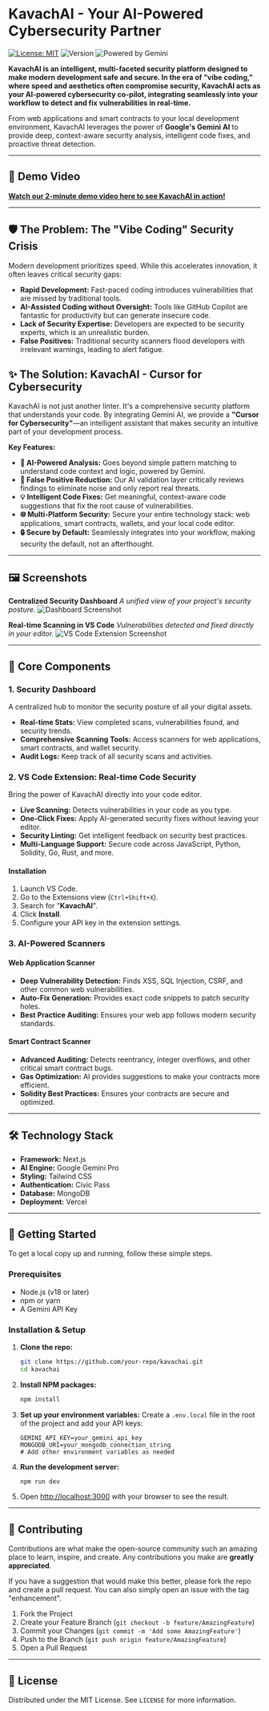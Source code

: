 # KavachAI - Your AI-Powered Cybersecurity Partner

[![License: MIT](https://img.shields.io/badge/License-MIT-yellow.svg)](https://opensource.org/licenses/MIT)
![Version](https://img.shields.io/badge/version-1.0.0-blue.svg)
![Powered by Gemini](https://img.shields.io/badge/Powered%20by-Gemini%20AI-purple.svg)

**KavachAI is an intelligent, multi-faceted security platform designed to make modern development safe and secure. In the era of "vibe coding," where speed and aesthetics often compromise security, KavachAI acts as your AI-powered cybersecurity co-pilot, integrating seamlessly into your workflow to detect and fix vulnerabilities in real-time.**

From web applications and smart contracts to your local development environment, KavachAI leverages the power of **Google's Gemini AI** to provide deep, context-aware security analysis, intelligent code fixes, and proactive threat detection.

---

## 🎥 Demo Video

**[Watch our 2-minute demo video here to see KavachAI in action!](https://www.loom.com/share/e119755fa000402ea9a3f2a3674fa5a1?sid=6c065464-a6ec-4b12-ba34-d8ad0f4313f3)**

---

## 🛡️ The Problem: The "Vibe Coding" Security Crisis

Modern development prioritizes speed. While this accelerates innovation, it often leaves critical security gaps:
*   **Rapid Development:** Fast-paced coding introduces vulnerabilities that are missed by traditional tools.
*   **AI-Assisted Coding without Oversight:** Tools like GitHub Copilot are fantastic for productivity but can generate insecure code.
*   **Lack of Security Expertise:** Developers are expected to be security experts, which is an unrealistic burden.
*   **False Positives:** Traditional security scanners flood developers with irrelevant warnings, leading to alert fatigue.

## ✨ The Solution: KavachAI - Cursor for Cybersecurity

KavachAI is not just another linter. It's a comprehensive security platform that understands your code. By integrating Gemini AI, we provide a **"Cursor for Cybersecurity"**—an intelligent assistant that makes security an intuitive part of your development process.

**Key Features:**
*   **🧠 AI-Powered Analysis:** Goes beyond simple pattern matching to understand code context and logic, powered by Gemini.
*   **🎯 False Positive Reduction:** Our AI validation layer critically reviews findings to eliminate noise and only report real threats.
*   **💡 Intelligent Code Fixes:** Get meaningful, context-aware code suggestions that fix the root cause of vulnerabilities.
*   **🌐 Multi-Platform Security:** Secure your entire technology stack: web applications, smart contracts, wallets, and your local code editor.
*   **🔒 Secure by Default:** Seamlessly integrates into your workflow, making security the default, not an afterthought.

---

## 🖼️ Screenshots

**Centralized Security Dashboard**
*A unified view of your project's security posture.*
![Dashboard Screenshot](/images/webscrap.png) 

**Real-time Scanning in VS Code**
*Vulnerabilities detected and fixed directly in your editor.*
![VS Code Extension Screenshot](/images/extension.png)

---

## 🚀 Core Components

### 1. Security Dashboard
A centralized hub to monitor the security posture of all your digital assets.
*   **Real-time Stats:** View completed scans, vulnerabilities found, and security trends.
*   **Comprehensive Scanning Tools:** Access scanners for web applications, smart contracts, and wallet security.
*   **Audit Logs:** Keep track of all security scans and activities.

### 2. VS Code Extension: Real-time Code Security
Bring the power of KavachAI directly into your code editor.
*   **Live Scanning:** Detects vulnerabilities in your code as you type.
*   **One-Click Fixes:** Apply AI-generated security fixes without leaving your editor.
*   **Security Linting:** Get intelligent feedback on security best practices.
*   **Multi-Language Support:** Secure code across JavaScript, Python, Solidity, Go, Rust, and more.

#### **Installation**
1.  Launch VS Code.
2.  Go to the Extensions view (`Ctrl+Shift+X`).
3.  Search for "**KavachAI**".
4.  Click **Install**.
5.  Configure your API key in the extension settings.

### 3. AI-Powered Scanners

#### Web Application Scanner
*   **Deep Vulnerability Detection:** Finds XSS, SQL Injection, CSRF, and other common web vulnerabilities.
*   **Auto-Fix Generation:** Provides exact code snippets to patch security holes.
*   **Best Practice Auditing:** Ensures your web app follows modern security standards.

#### Smart Contract Scanner
*   **Advanced Auditing:** Detects reentrancy, integer overflows, and other critical smart contract bugs.
*   **Gas Optimization:** AI provides suggestions to make your contracts more efficient.
*   **Solidity Best Practices:** Ensures your contracts are secure and optimized.

---

## 🛠️ Technology Stack

*   **Framework:** Next.js
*   **AI Engine:** Google Gemini Pro
*   **Styling:** Tailwind CSS
*   **Authentication:** Civic Pass
*   **Database:** MongoDB
*   **Deployment:** Vercel

---

## 🏁 Getting Started

To get a local copy up and running, follow these simple steps.

### Prerequisites
*   Node.js (v18 or later)
*   npm or yarn
*   A Gemini API Key

### Installation & Setup

1.  **Clone the repo:**
    ```sh
    git clone https://github.com/your-repo/kavachai.git
    cd kavachai
    ```

2.  **Install NPM packages:**
    ```sh
    npm install
    ```

3.  **Set up your environment variables:**
    Create a `.env.local` file in the root of the project and add your API keys:
    ```
    GEMINI_API_KEY=your_gemini_api_key
    MONGODB_URI=your_mongodb_connection_string
    # Add other environment variables as needed
    ```

4.  **Run the development server:**
    ```sh
    npm run dev
    ```

5.  Open [http://localhost:3000](http://localhost:3000) with your browser to see the result.

---

## 🤝 Contributing

Contributions are what make the open-source community such an amazing place to learn, inspire, and create. Any contributions you make are **greatly appreciated**.

If you have a suggestion that would make this better, please fork the repo and create a pull request. You can also simply open an issue with the tag "enhancement".

1.  Fork the Project
2.  Create your Feature Branch (`git checkout -b feature/AmazingFeature`)
3.  Commit your Changes (`git commit -m 'Add some AmazingFeature'`)
4.  Push to the Branch (`git push origin feature/AmazingFeature`)
5.  Open a Pull Request

---

## 📜 License

Distributed under the MIT License. See `LICENSE` for more information.
